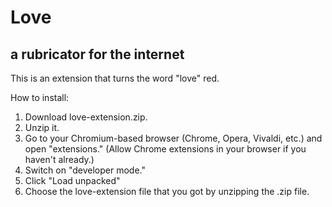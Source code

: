 # Love
## a rubricator for the internet

This is an extension that turns the word "love" red.

How to install:

1. Download love-extension.zip.
2. Unzip it.
3. Go to your Chromium-based browser (Chrome, Opera, Vivaldi, etc.) and open "extensions." (Allow Chrome extensions in your browser if you haven't already.)
4. Switch on "developer mode."
5. Click "Load unpacked"
6. Choose the love-extension file that you got by unzipping the .zip file.